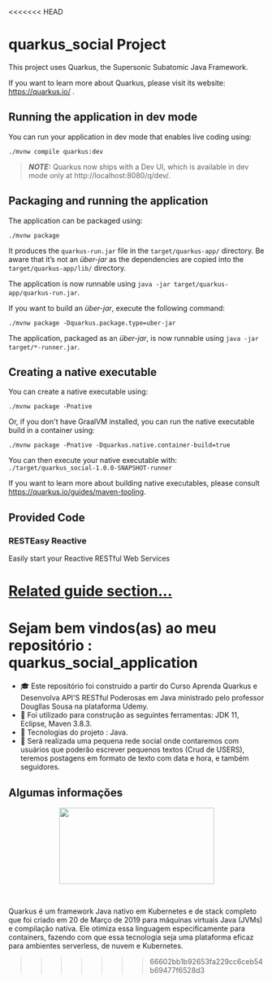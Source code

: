 <<<<<<< HEAD
# quarkus_social Project

This project uses Quarkus, the Supersonic Subatomic Java Framework.

If you want to learn more about Quarkus, please visit its website: https://quarkus.io/ .

## Running the application in dev mode

You can run your application in dev mode that enables live coding using:
```shell script
./mvnw compile quarkus:dev
```

> **_NOTE:_**  Quarkus now ships with a Dev UI, which is available in dev mode only at http://localhost:8080/q/dev/.

## Packaging and running the application

The application can be packaged using:
```shell script
./mvnw package
```
It produces the `quarkus-run.jar` file in the `target/quarkus-app/` directory.
Be aware that it’s not an _über-jar_ as the dependencies are copied into the `target/quarkus-app/lib/` directory.

The application is now runnable using `java -jar target/quarkus-app/quarkus-run.jar`.

If you want to build an _über-jar_, execute the following command:
```shell script
./mvnw package -Dquarkus.package.type=uber-jar
```

The application, packaged as an _über-jar_, is now runnable using `java -jar target/*-runner.jar`.

## Creating a native executable

You can create a native executable using: 
```shell script
./mvnw package -Pnative
```

Or, if you don't have GraalVM installed, you can run the native executable build in a container using: 
```shell script
./mvnw package -Pnative -Dquarkus.native.container-build=true
```

You can then execute your native executable with: `./target/quarkus_social-1.0.0-SNAPSHOT-runner`

If you want to learn more about building native executables, please consult https://quarkus.io/guides/maven-tooling.

## Provided Code

### RESTEasy Reactive

Easily start your Reactive RESTful Web Services

[Related guide section...](https://quarkus.io/guides/getting-started-reactive#reactive-jax-rs-resources)
=======

# Sejam bem vindos(as) ao meu repositório : quarkus_social_application


- :mortar_board: Este repositório foi construido a partir do Curso Aprenda Quarkus e Desenvolva API'S RESTful Poderosas em Java ministrado pelo professor Dougllas Sousa na plataforma Udemy.  
- :construction: Foi utilizado para construção as seguintes ferramentas: JDK 11, Eclipse, Maven 3.8.3.
- :hammer: Tecnologias do projeto : Java.  
- :memo: Será realizada uma pequena rede social onde contaremos com usuários que poderão escrever pequenos textos (Crud de USERS), teremos postagens em formato de texto com data e hora, e também seguidores. 

<h2>Algumas informações</h2>

<p align="center">
<img align="center" width="305" height="150" src="https://design.jboss.org/quarkus/logo/final/PNG/quarkus_logo_vertical_rgb_1280px_default.png">
</p>
<br>

Quarkus é um  framework Java nativo em Kubernetes e de stack completo que foi  criado em 20 de Março de 2019 para máquinas virtuais Java (JVMs) e compilação nativa. Ele otimiza essa linguagem especificamente para containers, fazendo com que essa tecnologia seja uma plataforma eficaz para ambientes serverless, de nuvem e Kubernetes.
>>>>>>> 66602bb1b92653fa229cc6ceb54b69477f6528d3
